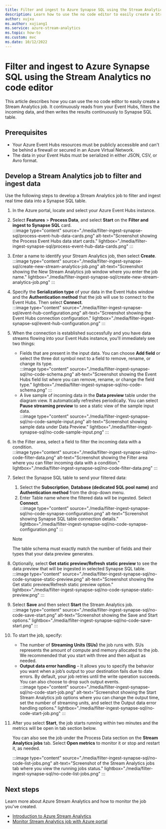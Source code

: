 ```yaml
---
title: Filter and ingest to Azure Synapse SQL using the Stream Analytics no code editor
description: Learn how to use the no code editor to easily create a Stream Analytics job. It continuously reads from your Event Hubs, filters the incoming data, and then writes the results continuously to a Synapse SQL table.
author: xujxu
ms.author: xujiang1
ms.service: azure-stream-analytics
ms.topic: how-to
ms.custom: mvc
ms.date: 10/12/2022
---
```


# Filter and ingest to Azure Synapse SQL using the Stream Analytics no code editor

This article describes how you can use the no code editor to easily create a Stream Analytics job. It continuously reads from your Event Hubs, filters the incoming data, and then writes the results continuously to Synapse SQL table.

## Prerequisites

- Your Azure Event Hubs resources must be publicly accessible and can't be behind a firewall or secured in an Azure Virtual Network.
- The data in your Event Hubs must be serialized in either JSON, CSV, or Avro format.

## Develop a Stream Analytics job to filter and ingest data

Use the following steps to develop a Stream Analytics job to filter and ingest real time data into a Synapse SQL table.

1. In the Azure portal, locate and select your Azure Event Hubs instance.
1. Select **Features** > **Process Data**, and select **Start** on the **Filter and ingest to Synapse SQL** card.  
    :::image type="content" source="./media/filter-ingest-synapse-sql/process-event-hub-data-cards.png" alt-text="Screenshot showing the Process Event Hubs data start cards." lightbox="./media/filter-ingest-synapse-sql/process-event-hub-data-cards.png" :::
1. Enter a name to identify your Stream Analytics job, then select **Create**.  
    :::image type="content" source="./media/filter-ingest-synapse-sql/create-new-stream-analytics-job.png" alt-text="Screenshot showing the New Stream Analytics job window where you enter the job name." lightbox="./media/filter-ingest-synapse-sql/create-new-stream-analytics-job.png" :::
1. Specify the **Serialization type** of your data in the Event Hubs window and the **Authentication method** that the job will use to connect to the Event Hubs. Then select **Connect**.  
    :::image type="content" source="./media/filter-ingest-synapse-sql/event-hub-configuration.png" alt-text="Screenshot showing the Event Hubs connection configuration." lightbox="./media/filter-ingest-synapse-sql/event-hub-configuration.png" :::
1. When the connection is established successfully and you have data streams flowing into your Event Hubs instance, you'll immediately see two things:
    - Fields that are present in the input data. You can choose **Add field** or select the three dot symbol next to a field to remove, rename, or change its type.  
        :::image type="content" source="./media/filter-ingest-synapse-sql/no-code-schema.png" alt-text="Screenshot showing the Event Hubs field list where you can remove, rename, or change the field type." lightbox="./media/filter-ingest-synapse-sql/no-code-schema.png" :::
    - A live sample of incoming data in the **Data preview** table under the diagram view. It automatically refreshes periodically. You can select **Pause streaming preview** to see a static view of the sample input data.  
        :::image type="content" source="./media/filter-ingest-synapse-sql/no-code-sample-input.png" alt-text="Screenshot showing sample data under Data Preview." lightbox="./media/filter-ingest-synapse-sql/no-code-sample-input.png" :::
1. In the Filter area, select a field to filter the incoming data with a condition.  
    :::image type="content" source="./media/filter-ingest-synapse-sql/no-code-filter-data.png" alt-text="Screenshot showing the Filter area where you can filter incoming data with a condition." lightbox="./media/filter-ingest-synapse-sql/no-code-filter-data.png" :::
1. Select the Synapse SQL table to send your filtered data:
    1. Select the **Subscription**, **Database (dedicated SQL pool name)** and **Authentication method** from the drop-down menu.
    1. Enter Table name where the filtered data will be ingested. Select **Connect**.  
        :::image type="content" source="./media/filter-ingest-synapse-sql/no-code-synapse-configuration.png" alt-text="Screenshot showing Synapse SQL table connection details." lightbox="./media/filter-ingest-synapse-sql/no-code-synapse-configuration.png" :::  
    > [!NOTE]
    > The table schema must exactly match the number of fields and their types that your data preview generates.  
1. Optionally, select **Get static preview/Refresh static preview** to see the data preview that will be ingested in selected Synapse SQL table.  
    :::image type="content" source="./media/filter-ingest-synapse-sql/no-code-synapse-static-preview.png" alt-text="Screenshot showing the Get static preview/Refresh static preview option." lightbox="./media/filter-ingest-synapse-sql/no-code-synapse-static-preview.png" :::
1. Select **Save** and then select **Start** the Stream Analytics job.  
    :::image type="content" source="./media/filter-ingest-synapse-sql/no-code-save-start.png" alt-text="Screenshot showing the Save and Start options." lightbox="./media/filter-ingest-synapse-sql/no-code-save-start.png" :::
1. To start the job, specify:  
    - The number of **Streaming Units (SUs)** the job runs with. SUs represents the amount of compute and memory allocated to the job. We recommended that you start with three and then adjust as needed. 
    - **Output data error handling** – It allows you to specify the behavior you want when a job’s output to your destination fails due to data errors. By default, your job retries until the write operation succeeds. You can also choose to drop such output events.  
        :::image type="content" source="./media/filter-ingest-synapse-sql/no-code-start-job.png" alt-text="Screenshot showing the Start Stream Analytics job options where you can change the output time, set the number of streaming units, and select the Output data error handling options." lightbox="./media/filter-ingest-synapse-sql/no-code-start-job.png" :::
1. After you select **Start**, the job starts running within two minutes and the metrics will be open in tab section below.   

    You can also see the job under the Process Data section on the **Stream Analytics jobs** tab. Select **Open metrics** to monitor it or stop and restart it, as needed.

    :::image type="content" source="./media/filter-ingest-synapse-sql/no-code-list-jobs.png" alt-text="Screenshot of the Stream Analytics jobs tab where you view the running jobs status." lightbox="./media/filter-ingest-synapse-sql/no-code-list-jobs.png" :::

## Next steps

Learn more about Azure Stream Analytics and how to monitor the job you've created.

* [Introduction to Azure Stream Analytics](stream-analytics-introduction.md)
* [Monitor Stream Analytics job with Azure portal](stream-analytics-monitoring.md)
